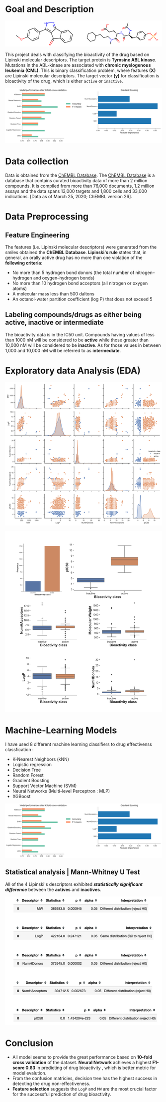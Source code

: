 # Goal and Description

![title](./images/title.png)

This project deals with classifying the bioactivity of the drug based on Lipinski molecular descriptors.
The target protein is **Tyrosine ABL kinase**. Mutations in the ABL-kinase are associated with **chronic myelogenous leukemia (CML)**. 
This is binary classification problem, where features **(X)** are Lipinski molecular descriptors. The target vector **(y)** for 
classification is bioactivity of the drug, which is either `active` or `inactive`. 

![ML-test](./images/title2.png)

# Data collection
Data is obtained from the [ChEMBL Database](https://www.ebi.ac.uk/chembl/). The [ChEMBL Database](https://www.ebi.ac.uk/chembl/) is a database that contains curated bioactivity data of more than 2 million compounds. It is compiled from more than 76,000 documents, 1.2 million assays and the data spans 13,000 targets and 1,800 cells and 33,000 indications.
[Data as of March 25, 2020; ChEMBL version 26].


# Data Preprocessing 

## Feature Engineering

The features (i.e. Lipinski molecular descriptors) were generated from the smiles obtained the **ChEMBL Database**.
**Lipinski's rule** states that, in general, an orally active drug has no more than one violation of the **following criteria**:

* No more than 5 hydrogen bond donors (the total number of nitrogen–hydrogen and oxygen–hydrogen bonds)
* No more than 10 hydrogen bond acceptors (all nitrogen or oxygen atoms)
* A molecular mass less than 500 daltons
* An octanol-water partition coefficient (log P) that does not exceed 5

## Labeling compounds/drugs as either being active, inactive or intermediate
The bioactivity data is in the IC50 unit. Compounds having values of less than 1000 nM will be considered to be **active** while those greater than 10,000 nM will be considered to be **inactive**. As for those values in between 1,000 and 10,000 nM will be referred to as **intermediate**. 

# Exploratory data Analysis (EDA)

![Data Visualisation](./images/Pairplot.png)

![Data Visualisation](./images/title1.png)

 # Machine-Learning Models
 
 I have used 8 different machine learning classifiers to drug effectivenss classfication : 
 * K-Nearest Neighbors (kNN)
 * Logistic regression 
 * Decision Tree
 * Random Forest
 * Gradient Boosting
 * Support Vector Machine (SVM)
 * Neural Networks (Multi-level Perceptron : MLP)
 * XGBoost
 
 ![ML-result](./images/title2.png)
 
## Statistical analysis | Mann-Whitney U Test

All of the 4 Lipinski's descriptors exhibited ***statistically significant difference*** between the **actives** and **inactives**.

![statistical-test](./images/Statistical-test.png)

# Conclusion
* All model seems to provide the great performance based on **10-fold cross validation** of the dataset. **Neural Network** achieves a highest **F1-score 0.63** in predicting of drug bioactivity , which is better metric for model evalution.
* From the confusion matricies, decision tree has the highest success in detecting the drug non-effectiveness.
* **Feature selection** suggests the `LogP` and `MW` are the most crucial factor for the successful prediction of drug bioactivity. 


